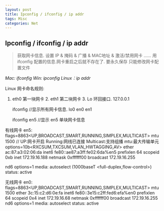 ```yaml
---
layout: post
title: Ipconfig / ifconfig / ip addr
tags: Misc
categories: Net
---
```



## Ipconfig / ifconfig / ip addr
> 获取网卡信息.
> 设置 IP & 掩码 & 广播 & MAC地址 & 激活/禁用网卡 …… 
> 用 ifconfig 配置的信息.网卡重启之后就不存在了. 要永久保存 只能修改网卡配置文件

*Mac: ifconfig*
*Win: ipconfig*
*Linux：ip addr*

Linux 网卡命名规则:
1. eth0 第一块网卡
	2. eth1 第二块网卡
		3. Lo   环回接口. 127.0.0.1

	ifconfig 
//显示所有网卡信息.
lo0    en0    en1

	ifconfig en5
//显示 en5 单块网卡信息

有线网卡
en5: flags=8863<UP,BROADCAST,SMART,RUNNING,SIMPLEX,MULTICAST> mtu 1500
// UP:网卡开启  Running:网线已连接  Multicast:支持组播  mtu:最大传输单元
options=10b<RXCSUM,TXCSUM,VLAN_HWTAGGING,AV>
ether ac:87:a3:02:06:da
inet6 fe80::ae87:a3ff:fe02:6da%en5 prefixlen 64 scopeid 0xb
inet 172.19.16.188 netmask 0xffffff00 broadcast 172.19.16.255

nd6 options=1<PERFORMNUD>
media: autoselect (1000baseT <full-duplex,flow-control>)
status: active


无线网卡
en0: flags=8863<UP,BROADCAST,SMART,RUNNING,SIMPLEX,MULTICAST> mtu 1500
ether 3c:15:c2:d6:0e:fa
inet6 fe80::3e15:c2ff:fed6:efa%en0 prefixlen 64 scopeid 0x4
inet 172.19.16.68 netmask 0xffffff00 broadcast 172.19.16.255
nd6 options=1<PERFORMNUD>
media: autoselect
status: active

































